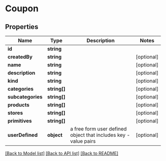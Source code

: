 # Coupon

## Properties
Name | Type | Description | Notes
------------ | ------------- | ------------- | -------------
**id** | **string** |  | 
**createdBy** | **string** |  | [optional] 
**name** | **string** |  | [optional] 
**description** | **string** |  | [optional] 
**kind** | **string** |  | [optional] 
**categories** | **string[]** |  | [optional] 
**subcategories** | **string[]** |  | [optional] 
**products** | **string[]** |  | [optional] 
**stores** | **string[]** |  | [optional] 
**primitives** | **string[]** |  | [optional] 
**userDefined** | **object** | a free form user defined object that includes key - value pairs | [optional] 

[[Back to Model list]](../README.md#documentation-for-models) [[Back to API list]](../README.md#documentation-for-api-endpoints) [[Back to README]](../README.md)


